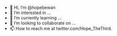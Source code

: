 - 👋 Hi, I’m @hopebewan
- 👀 I’m interested in ...
- 🌱 I’m currently learning ...
- 💞️ I’m looking to collaborate on ...
- 📫 How to reach me at twitter.com/Hope_TheThird.

<!---
hopebewan/hopebewan is a ✨ special ✨ repository because its `README.md` (this file) appears on your GitHub profile.
You can click the Preview link to take a look at your changes.
--->
